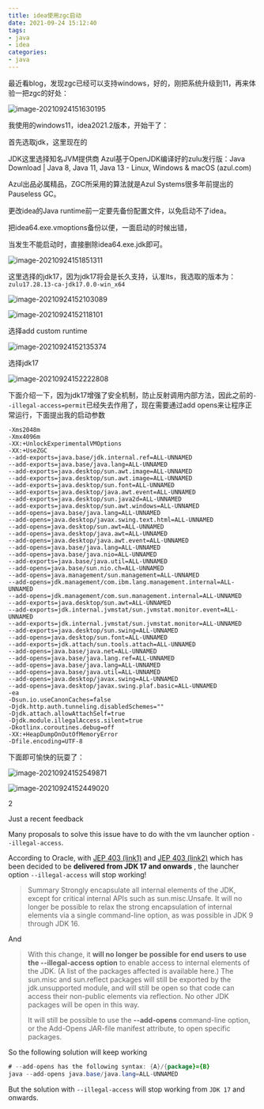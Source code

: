```yaml
---
title: idea使用zgc启动
date: 2021-09-24 15:12:40
tags:
- java
- idea
categories: 
- java
---
```


最近看blog，发现zgc已经可以支持windows，好的，刚把系统升级到11，再来体验一把zgc的好处：

![image-20210924151630195](https://gitee.com/hxf88/imgrepo/raw/master/img/image-20210924151630195.png)

我使用的windows11，idea2021.2版本，开始干了：

<!--more-->

首先选取jdk，这里现在的

JDK这里选择知名JVM提供商 Azul基于OpenJDK编译好的zulu发行版：Java Download | Java 8, Java 11, Java 13 - Linux, Windows & macOS (azul.com)

Azul出品必属精品，ZGC所采用的算法就是Azul Systems很多年前提出的Pauseless GC。

更改idea的Java runtime前一定要先备份配置文件，以免启动不了idea。

把idea64.exe.vmoptions备份以便，一面启动的时候出错，

当发生不能启动时，直接删除idea64.exe.jdk即可。

![image-20210924151851311](https://gitee.com/hxf88/imgrepo/raw/master/img/image-20210924151851311.png)

这里选择的jdk17，因为jdk17将会是长久支持，认准lts，我选取的版本为：`zulu17.28.13-ca-jdk17.0.0-win_x64`

![image-20210924152103089](https://gitee.com/hxf88/imgrepo/raw/master/img/image-20210924152103089.png)

![image-20210924152118101](https://gitee.com/hxf88/imgrepo/raw/master/img/image-20210924152118101.png)

选择add custom runtime

![image-20210924152135374](https://gitee.com/hxf88/imgrepo/raw/master/img/image-20210924152135374.png)

选择jdk17

![image-20210924152222808](https://gitee.com/hxf88/imgrepo/raw/master/img/image-20210924152222808.png)

下面介绍一下，因为jdk17增强了安全机制，防止反射调用内部方法，因此之前的`--illegal-access=permit`已经失去作用了，现在需要通过add opens来让程序正常运行，下面提出我的启动参数

```
-Xms2048m
-Xmx4096m
-XX:+UnlockExperimentalVMOptions
-XX:+UseZGC
--add-exports=java.base/jdk.internal.ref=ALL-UNNAMED
--add-exports=java.base/java.lang=ALL-UNNAMED
--add-exports=java.desktop/sun.awt.image=ALL-UNNAMED
--add-exports=java.desktop/sun.awt.image=ALL-UNNAMED
--add-exports=java.desktop/sun.font=ALL-UNNAMED
--add-exports=java.desktop/java.awt.event=ALL-UNNAMED
--add-exports=java.desktop/sun.java2d=ALL-UNNAMED
--add-exports=java.desktop/sun.awt.windows=ALL-UNNAMED
--add-opens=java.base/java.lang=ALL-UNNAMED 
--add-opens=java.desktop/javax.swing.text.html=ALL-UNNAMED
--add-opens=java.desktop/sun.awt=ALL-UNNAMED
--add-opens=java.desktop/java.awt=ALL-UNNAMED
--add-opens=java.desktop/java.awt.event=ALL-UNNAMED
--add-opens=java.base/java.lang=ALL-UNNAMED 
--add-opens=java.base/java.nio=ALL-UNNAMED 
--add-exports=java.base/java.util=ALL-UNNAMED 
--add-opens=java.base/sun.nio.ch=ALL-UNNAMED 
--add-opens=java.management/sun.management=ALL-UNNAMED 
--add-opens=jdk.management/com.ibm.lang.management.internal=ALL-UNNAMED 
--add-opens=jdk.management/com.sun.management.internal=ALL-UNNAMED 
--add-exports=java.desktop/sun.awt=ALL-UNNAMED
--add-exports=jdk.internal.jvmstat/sun.jvmstat.monitor.event=ALL-UNNAMED
--add-exports=jdk.internal.jvmstat/sun.jvmstat.monitor=ALL-UNNAMED
--add-exports=java.desktop/sun.swing=ALL-UNNAMED
--add-opens=java.desktop/sun.font=ALL-UNNAMED
--add-exports=jdk.attach/sun.tools.attach=ALL-UNNAMED
--add-opens=java.base/java.net=ALL-UNNAMED
--add-opens=java.base/java.lang.ref=ALL-UNNAMED
--add-opens=java.base/java.lang=ALL-UNNAMED
--add-opens=java.base/java.util=ALL-UNNAMED
--add-opens=java.desktop/javax.swing=ALL-UNNAMED
--add-opens=java.desktop/javax.swing.plaf.basic=ALL-UNNAMED
-ea
-Dsun.io.useCanonCaches=false
-Djdk.http.auth.tunneling.disabledSchemes=""
-Djdk.attach.allowAttachSelf=true
-Djdk.module.illegalAccess.silent=true
-Dkotlinx.coroutines.debug=off
-XX:+HeapDumpOnOutOfMemoryError
-Dfile.encoding=UTF-8
```

下面即可愉快的玩耍了：

![image-20210924152549871](https://gitee.com/hxf88/imgrepo/raw/master/img/image-20210924152549871.png)

![image-20210924152449020](https://gitee.com/hxf88/imgrepo/raw/master/img/image-20210924152449020.png)

2



Just a recent feedback

Many proposals to solve this issue have to do with the vm launcher option `--illegal-access`.

According to Oracle, with [JEP 403 (link1)](https://openjdk.java.net/jeps/403) and [JEP 403 (link2)](https://bugs.openjdk.java.net/browse/JDK-8263547) which has been decided to be **delivered from JDK 17 and onwards** , the launcher option `--illegal-access` will stop working!

> Summary Strongly encapsulate all internal elements of the JDK, except for critical internal APIs such as sun.misc.Unsafe. It will no longer be possible to relax the strong encapsulation of internal elements via a single command-line option, as was possible in JDK 9 through JDK 16.

And

> With this change, it **will no longer be possible for end users to use the --illegal-access option** to enable access to internal elements of the JDK. (A list of the packages affected is available here.) The sun.misc and sun.reflect packages will still be exported by the jdk.unsupported module, and will still be open so that code can access their non-public elements via reflection. No other JDK packages will be open in this way.
>
> It will still be possible to use the **--add-opens** command-line option, or the Add-Opens JAR-file manifest attribute, to open specific packages.

So the following solution will keep working

```java
# --add-opens has the following syntax: {A}/{package}={B}
java --add-opens java.base/java.lang=ALL-UNNAMED
```

But the solution with `--illegal-access` will stop working from `JDK 17` and onwards.
